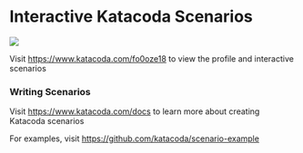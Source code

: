 # Interactive Katacoda Scenarios

[![](http://shields.katacoda.com/katacoda/fo0oze18/count.svg)](https://www.katacoda.com/fo0oze18 "Get your profile on Katacoda.com")

Visit https://www.katacoda.com/fo0oze18 to view the profile and interactive scenarios

### Writing Scenarios
Visit https://www.katacoda.com/docs to learn more about creating Katacoda scenarios

For examples, visit https://github.com/katacoda/scenario-example
